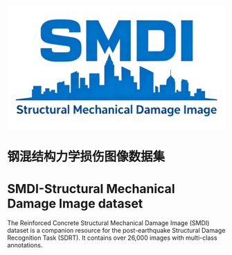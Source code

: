 ![logo](./assets/SMDI_logo.png)
# 钢混结构力学损伤图像数据集
# **SMDI-Structural Mechanical Damage Image dataset**
The Reinforced Concrete Structural Mechanical Damage Image (SMDI) dataset is a companion resource for the post-earthquake Structural Damage Recognition Task (SDRT). It contains over 26,000 images with multi-class annotations.
